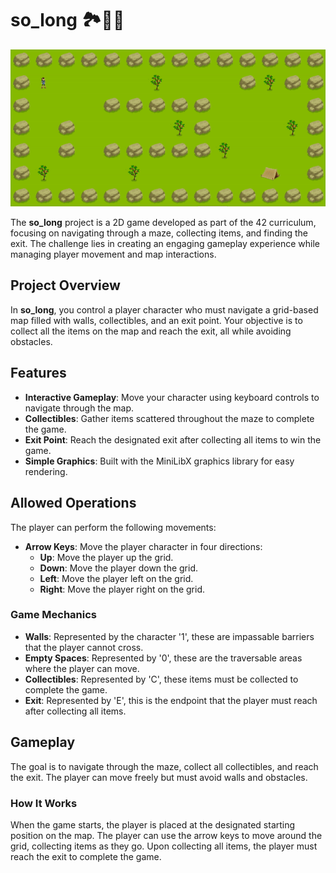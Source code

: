 # so_long 🏞️🚶‍♂️

![Demo GIF](https://github.com/schardot/42_core/blob/main/rank02/so_long/schardot_so_long.gif)

The **so_long** project is a 2D game developed as part of the 42 curriculum, focusing on navigating through a maze, collecting items, and finding the exit. The challenge lies in creating an engaging gameplay experience while managing player movement and map interactions.

## Project Overview

In **so_long**, you control a player character who must navigate a grid-based map filled with walls, collectibles, and an exit point. Your objective is to collect all the items on the map and reach the exit, all while avoiding obstacles.

## Features

- **Interactive Gameplay**: Move your character using keyboard controls to navigate through the map.
- **Collectibles**: Gather items scattered throughout the maze to complete the game.
- **Exit Point**: Reach the designated exit after collecting all items to win the game.
- **Simple Graphics**: Built with the MiniLibX graphics library for easy rendering.

## Allowed Operations

The player can perform the following movements:

- **Arrow Keys**: Move the player character in four directions:
  - **Up**: Move the player up the grid.
  - **Down**: Move the player down the grid.
  - **Left**: Move the player left on the grid.
  - **Right**: Move the player right on the grid.

### Game Mechanics

- **Walls**: Represented by the character '1', these are impassable barriers that the player cannot cross.
- **Empty Spaces**: Represented by '0', these are the traversable areas where the player can move.
- **Collectibles**: Represented by 'C', these items must be collected to complete the game.
- **Exit**: Represented by 'E', this is the endpoint that the player must reach after collecting all items.

## Gameplay

The goal is to navigate through the maze, collect all collectibles, and reach the exit. The player can move freely but must avoid walls and obstacles.

### How It Works

When the game starts, the player is placed at the designated starting position on the map. The player can use the arrow keys to move around the grid, collecting items as they go. Upon collecting all items, the player must reach the exit to complete the game.

